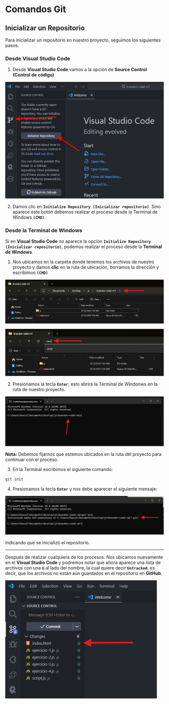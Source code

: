 # Comandos Git

## Inicializar un Repositorio

Para inicializar un repositorio en nuestro proyecto, seguimos los siguientes pasos.

### Desde Visual Studio Code

1. Desde **Visual Studio Code** vamos a la opción de **Source Control (Control de código)**

![alt text](img/3/image.png)

2. Damos clic en **`Initialize Repository (Inicializar repositorio)`**. Sino aparece este botón debemos realizar el proceso desde la Terminal de Windows **`(CMD)`**.

### Desde la Terminal de Windows

Si en **Visual Studio Code** no aparece la opción **`Initialize Repository (Inicializar repositorio)`**, podemos realizar el proceso desde la **Terminal de Windows**.

1. Nos ubicamos en la carpeta donde tenemos los archivos de nuestro proyecto y damos **clic** en la ruta de ubicación, borramos la dirección y escribimos **`(CMD)`**

![alt text](img/3/image-3.png)

![alt text](img/3/image-4.png)

2. Presionamos la tecla **`Enter`**, esto abrirá la Terminal de Windonws en la ruta de nuestro proyecto.

![alt text](img/3/image-5.png)

**Nota:** Debemos fijarnos que estemos ubicados en la ruta del proyecto para continuar con el proceso.

3. En la Terminal escribimos el siguiente comando:

```bash
git init
```

4. Presionamos la tecla **`Enter`** y nos debe aparecer el siguiente mensaje:

![alt text](img/3/image-6.png)

Indicando que se inicializó el repositorio.

---

Después de realizar cualquiera de los procesos. Nos ubicamos nuevamente en el **Visual Studio Code** y podremos notar que ahora aparece una lista de archivos con una **`U`** al lado del nombre, la cual quiere decir **`Untracked`**, es decir, que los archivos no están aún guardados en el repositorio en **GitHub**.

![alt text](img/3/image-2.png)